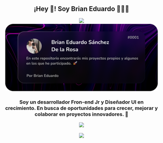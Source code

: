 <p align="center" width="400">
   <h2 align="center">¡Hey 👋! Soy Brian Eduardo 👨🏻‍💻</h2>
</p>

<p align="center">
<img src="https://user-images.githubusercontent.com/22107794/139580686-887df369-edb8-4bc8-b607-4fbf6d7e4866.gif" width="900"/>
<img  width="500"src="banner.png"/>
</p>

<h3 align="center">Soy un desarrollador Fron-end Jr y Diseñador UI en crecimiento. 
En busca de oportunidades para crecer, mejorar y colaborar en proyectos innovadores. 🚀</h3> 

<p align="center">
<img width=300 src="https://skillicons.dev/icons?i=html,css,js,figma,photoshop,vue,angular,supabase&theme=dark" />
</p>

<div align="center">
<img align="center" src="https://github-readme-stats.vercel.app/api?username=BrianEduardo&show_icons=true&theme=ocean_dark"/>
</div>
